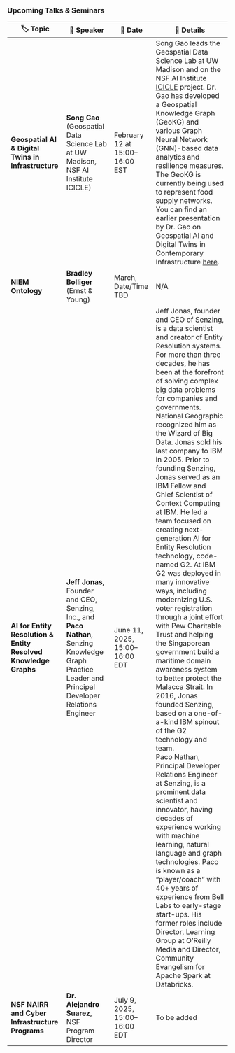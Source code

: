 ### Upcoming Talks & Seminars  

| 🏷 **Topic**                                  | 🎤 **Speaker**                                                              | 📅 **Date**                            | 📖 **Details** |
|----------------------------------------------|---------------------------------------------------------------------------|---------------------------------------|----------------------------------------------------------------------------------------------------------------------------------------------------------------------------------------------------------------------------------------------------------------------------------------------------------------------------------------------------------------------------------------------------------------|
| **Geospatial AI & Digital Twins in Infrastructure** | **Song Gao** (Geospatial Data Science Lab at UW Madison, NSF AI Institute ICICLE) | February 12 at 15:00–16:00 EST | Song Gao leads the Geospatial Data Science Lab at UW Madison and on the NSF AI Institute [ICICLE](https://aiinstitutes.org/institute-icicle/) project. Dr. Gao has developed a Geospatial Knowledge Graph (GeoKG) and various Graph Neural Network (GNN)-based data analytics and resilience measures. The GeoKG is currently being used to represent food supply networks. You can find an earlier presentation by Dr. Gao on Geospatial AI and Digital Twins in Contemporary Infrastructure [here](https://digitaltwin.stcenter.net/index.php/digital-twins-webinar-5/). |
| **NIEM Ontology**                            | **Bradley Bolliger** (Ernst & Young)                                       | March, Date/Time TBD | N/A |
| **AI for Entity Resolution & Entity Resolved Knowledge Graphs** | **Jeff Jonas**, Founder and CEO, Senzing, Inc., and **Paco Nathan**, Senzing Knowledge Graph Practice Leader and Principal Developer Relations Engineer | June 11, 2025, 15:00–16:00 EDT | Jeff Jonas, founder and CEO of [Senzing](https://senzing.com/senzing-sdk/?utm_term=entity%20resolution%20algorithms&utm_campaign=ER+Python&utm_source=adwords&utm_medium=ppc&hsa_acc=8810097321&hsa_cam=20411369487&hsa_grp=149209417622&hsa_ad=667819052132&hsa_src=g&hsa_tgt=kwd-1713091308872&hsa_kw=entity%20resolution%20algorithms&hsa_mt=b&hsa_net=adwords&hsa_ver=3&gad_source=1&gad_campaignid=20411369487&gbraid=0AAAAADDSAC6gnigsOlj9Ur-EGIp1IgoE7&gclid=Cj0KCQjw0qTCBhCmARIsAAj8C4YwP6CYJu0ST2s8NKxuuuDQ58KWZ-XyXz7h-58C9CW_UiAJyr8bdr8aArNIEALw_wcB), is a data scientist and creator of Entity Resolution systems. For more than three decades, he has been at the forefront of solving complex big data problems for companies and governments. National Geographic recognized him as the Wizard of Big Data. Jonas sold his last company to IBM in 2005. Prior to founding Senzing, Jonas served as an IBM Fellow and Chief Scientist of Context Computing at IBM. He led a team focused on creating next-generation AI for Entity Resolution technology, code-named G2. At IBM G2 was deployed in many innovative ways, including modernizing U.S. voter registration through a joint effort with Pew Charitable Trust and helping the Singaporean government build a maritime domain awareness system to better protect the Malacca Strait. In 2016, Jonas founded Senzing, based on a one-of-a-kind IBM spinout of the G2 technology and team.  <br> Paco Nathan, Principal Developer Relations Engineer at Senzing, is a prominent data scientist and innovator, having decades of experience working with machine learning, natural language and graph technologies. Paco is known as a “player/coach” with 40+ years of experience from Bell Labs to early-stage start-ups. His former roles include Director, Learning Group at O’Reilly Media and Director, Community Evangelism for Apache Spark at Databricks. |
| **NSF NAIRR and Cyber Infrastructure Programs** | **Dr. Alejandro Suarez**, NSF Program Director | July 9, 2025, 15:00–16:00 EDT | To be added
